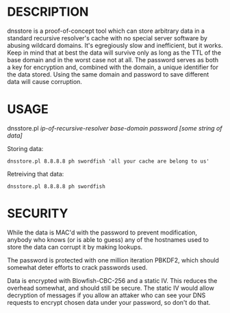 DESCRIPTION
===========

dnsstore is a proof-of-concept tool which can store arbitrary data in a
standard recursive resolver's cache with no special server software by abusing
wildcard domains. It's egregiously slow and inefficient, but it works. Keep in
mind that at best the data will survive only as long as the TTL of the base
domain and in the worst case not at all. The password serves as both a key for
encryption and, combined with the domain, a unique identifier for the data
stored. Using the same domain and password to save different data will cause
corruption.

USAGE
=====

dnsstore.pl _ip-of-recursive-resolver base-domain password [some string of data]_

Storing data:

`dnsstore.pl 8.8.8.8 ph swordfish 'all your cache are belong to us'`

Retreiving that data:

`dnsstore.pl 8.8.8.8 ph swordfish`

SECURITY
========

While the data is MAC'd with the password to prevent modification, anybody who
knows (or is able to guess) any of the hostnames used to store the data can
corrupt it by making lookups.

The password is protected with one million iteration PBKDF2, which should
somewhat deter efforts to crack passwords used.

Data is encrypted with Blowfish-CBC-256 and a static IV. This reduces the
overhead somewhat, and should still be secure. The static IV would allow
decryption of messages if you allow an attaker who can see your DNS requests
to encrypt chosen data under your password, so don't do that.
